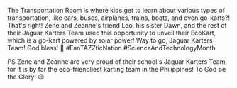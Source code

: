 The Transportation Room is where kids get to learn about various types of transportation, like cars, buses, airplanes, trains, boats, and even go-karts?! That's right! Zene and Zeanne's friend Leo, his sister Dawn, and the rest of their Jaguar Karters Team used this opportunity to unveil their EcoKart, which is a go-kart powered by solar power! Way to go, Jaguar Karters Team! God bless! 🙂 #FanTAZZticNation #ScienceAndTechnologyMonth

PS Zene and Zeanne are very proud of their school's Jaguar Karters Team, for it is by far the eco-friendliest karting team in the Philippines! To God be the Glory! 😉